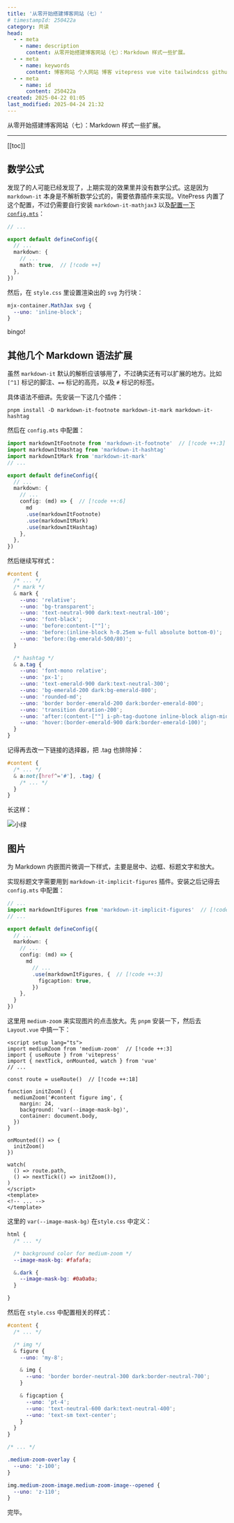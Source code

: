 ```yaml
---
title: '从零开始搭建博客网站（七）'
# timestampId: 250422a
category: 共读
head:
  - - meta
    - name: description
      content: 从零开始搭建博客网站（七）：Markdown 样式一些扩展。
  - - meta
    - name: keywords
      content: 博客网站 个人网站 博客 vitepress vue vite tailwindcss github_pages typescript
  - - meta
    - name: id
      content: 250422a
created: 2025-04-22 01:05
last_modified: 2025-04-24 21:32
---
```


从零开始搭建博客网站（七）：Markdown 样式一些扩展。

---

[[toc]]

## 数学公式

发现了的人可能已经发现了，上期实现的效果里并没有数学公式。这是因为 `markdown-it` 本身是不解析数学公式的，需要依靠插件来实现。VitePress 内置了这个配置，不过仍需要自行安装 `markdown-it-mathjax3` 以及[配置一下 `config.mts`](https://github.com/vuejs/vitepress/blob/fb67f9c75fde865b410f919d2ac1ba1cd8dc40f1/src/node/markdown/markdown.ts#L175-L183)：

```ts
// ...

export default defineConfig({
  // ...
  markdown: {
    // ...
    math: true,  // [!code ++]
  },
})
```

然后，在 `style.css` 里设置渲染出的 `svg` 为行块：

```css
mjx-container.MathJax svg {
  --uno: 'inline-block';
}
```

bingo!

## 其他几个 Markdown 语法扩展

虽然 `markdown-it` 默认的解析应该够用了，不过确实还有可以扩展的地方。比如 `[^1]` 标记的脚注、`==` 标记的高亮，以及 `#` 标记的标签。

具体语法不细讲。先安装一下这几个插件：

```shell
pnpm install -D markdown-it-footnote markdown-it-mark markdown-it-hashtag
```

然后在 `config.mts` 中配置：

```ts
import markdownItFootnote from 'markdown-it-footnote'  // [!code ++:3]
import markdownItHashtag from 'markdown-it-hashtag'
import markdownItMark from 'markdown-it-mark'
// ...

export default defineConfig({
  // ...
  markdown: {
    // ...
    config: (md) => {  // [!code ++:6]
      md
      .use(markdownItFootnote)
      .use(markdownItMark)
      .use(markdownItHashtag)
    },
  },
})
```

然后继续写样式：

```css
#content {
  /* ... */
  /* mark */
  & mark {
    --uno: 'relative';
    --uno: 'bg-transparent';
    --uno: 'text-neutral-900 dark:text-neutral-100';
    --uno: 'font-black';
    --uno: 'before:content-[""]';
    --uno: 'before:(inline-block h-0.25em w-full absolute bottom-0)';
    --uno: 'before:(bg-emerald-500/80)';
  }

  /* hashtag */
  & a.tag {
    --uno: 'font-mono relative';
    --uno: 'px-1';
    --uno: 'text-emerald-900 dark:text-neutral-300';
    --uno: 'bg-emerald-200 dark:bg-emerald-800';
    --uno: 'rounded-md';
    --uno: 'border border-emerald-200 dark:border-emerald-800';
    --uno: 'transition duration-200';
    --uno: 'after:(content-[""] i-ph-tag-duotone inline-block align-middle ml-1)';
    --uno: 'hover:(border-emerald-900 dark:border-emerald-100)';
  }
}
```

记得再去改一下链接的选择器，把 .tag 也排除掉：

```css /.tag/
#content {
  /* ... */
  & a:not([href^='#'], .tag) {
    /* ... */
  }
}
```

长这样：

![小绿](build_a_blog_site_7_assets/ATTCH_20250422020143021.png)


## 图片

为 Markdown 内嵌图片微调一下样式，主要是居中、边框、标题文字和放大。

实现标题文字需要用到 `markdown-it-implicit-figures` 插件。安装之后记得去 `config.mts` 中配置：

```ts [config.mts]
// ...
import markdownItFigures from 'markdown-it-implicit-figures'  // [!code ++]
// ...

export default defineConfig({
  // ...
  markdown: {
    // ...
    config: (md) => {
      md
        // ...
        .use(markdownItFigures, {  // [!code ++:3]
          figcaption: true,
        })
    },
  }
})
```

这里用 `medium-zoom` 来实现图片的点击放大。先 `pnpm` 安装一下，然后去 `Layout.vue` 中搞一下：

```vue
<script setup lang="ts">
import mediumZoom from 'medium-zoom'  // [!code ++:3]
import { useRoute } from 'vitepress'
import { nextTick, onMounted, watch } from 'vue'
// ...

const route = useRoute()  // [!code ++:18]

function initZoom() {
  mediumZoom('#content figure img', {
    margin: 24,
    background: 'var(--image-mask-bg)',
    container: document.body,
  })
}

onMounted(() => {
  initZoom()
})

watch(
  () => route.path,
  () => nextTick(() => initZoom()),
)
</script>
<template>
<!-- ... -->
</template>
```

这里的 `var(--image-mask-bg)` 在`style.css` 中定义：

```css
html {
  /* ... */

  /* background color for medium-zoom */
  --image-mask-bg: #fafafa;

  &.dark {
    --image-mask-bg: #0a0a0a;
  }

}
```

然后在 `style.css` 中配置相关的样式：

```css
#content {
  /* ... */

  /* img */
  & figure {
    --uno: 'my-8';

    & img {
      --uno: 'border border-neutral-300 dark:border-neutral-700';
    }

    & figcaption {
      --uno: 'pt-4';
      --uno: 'text-neutral-600 dark:text-neutral-400';
      --uno: 'text-sm text-center';
    }
  }
}

/* ... */

.medium-zoom-overlay {
  --uno: 'z-100';
}

img.medium-zoom-image.medium-zoom-image--opened {
  --uno: 'z-110';
}
```

完毕。
